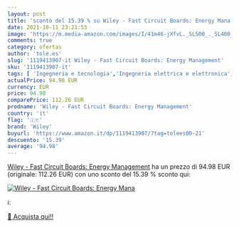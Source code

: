 ```yaml
---
layout: post
title: 'sconto del 15.39 % su Wiley - Fast Circuit Boards: Energy Mana  '
date: 2021-10-11 23:21:53
image: 'https://m.media-amazon.com/images/I/41m46-jXfvL._SL500_._SL400_.jpg'
comments: true
category: ofertas
author: 'tole.es'
slug: '1119413907-it Wiley - Fast Circuit Boards: Energy Management'
sku: '1119413907-it'
tags: [ 'Ingegneria e tecnologia','Ingegneria elettrica e elettronica','Libri','Libri universitari','Libri universitari ingegneria','Scienze, tecnologia e medicina','wiley', ]
actualPrice: 94.98 EUR
currency: EUR
price: 94.98
comparePrice: 112.26 EUR
prodname: 'Wiley - Fast Circuit Boards: Energy Management'
country: 'it'
flag: '🇮🇹'
brand: 'Wiley'
buyurl: 'https://www.amazon.it/dp/1119413907/?tag=tolees00-21'
descuento: '15.39'
average: '94.98'
---
```


[Wiley - Fast Circuit Boards: Energy Management](https://www.amazon.it/dp/1119413907/?tag=tolees00-21) ha un prezzo di 94.98 EUR (originale: 112.26 EUR) con uno sconto del 15.39 % sconto qui:

[![Wiley - Fast Circuit Boards: Energy Mana](https://m.media-amazon.com/images/I/41m46-jXfvL._SL500_._SL400_.jpg)](https://www.amazon.it/dp/1119413907/?tag=tolees00-21)

ℹ️:


[🛒 Acquista qui!!](https://www.amazon.it/dp/1119413907/?tag=tolees00-21)
